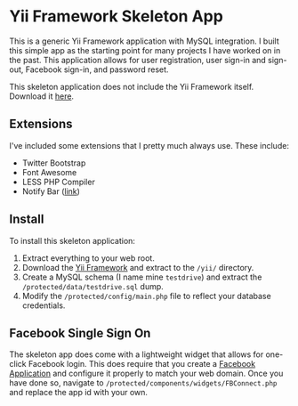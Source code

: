 Yii Framework Skeleton App
======================
This is a generic Yii Framework application with MySQL integration. I built this simple app as the starting point for many projects I have worked on in the past. This application allows for user registration, user sign-in and sign-out, Facebook sign-in, and password reset.

This skeleton application does not include the Yii Framework itself. Download it [here](https://github.com/yiisoft/yii/).

## Extensions
I've included some extensions that I pretty much always use. These include:
* Twitter Bootstrap
* Font Awesome
* LESS PHP Compiler
* Notify Bar ([link](https://github.com/dknight/jQuery-Notify-bar))

## Install
To install this skeleton application:

1. Extract everything to your web root.
2. Download the [Yii Framework](https://github.com/yiisoft/yii/tree/master/framework/) and extract to the `/yii/` directory.
3. Create a MySQL schema (I name mine `testdrive`) and extract the `/protected/data/testdrive.sql` dump.
4. Modify the `/protected/config/main.php` file to reflect your database credentials.

## Facebook Single Sign On
The skeleton app does come with a lightweight widget that allows for one-click Facebook login. This does require that you create a [Facebook Application](https://developers.facebook.com/apps/) and configure it properly to match your web domain. Once you have done so, navigate to `/protected/components/widgets/FBConnect.php` and replace the app id with your own.

